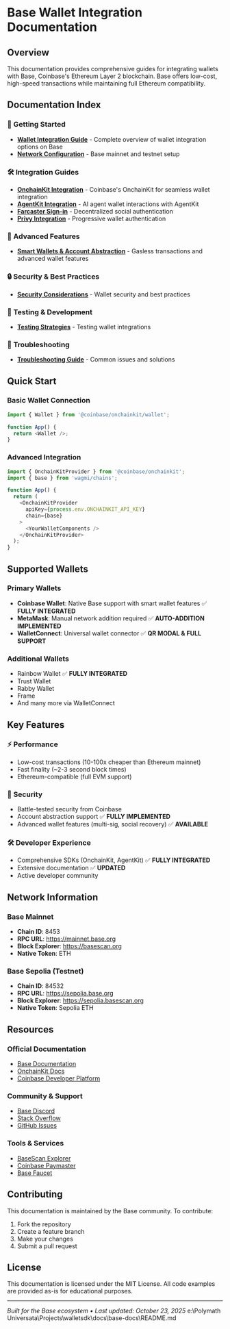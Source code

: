 # Base Wallet Integration Documentation

## Overview

This documentation provides comprehensive guides for integrating wallets with Base, Coinbase's Ethereum Layer 2 blockchain. Base offers low-cost, high-speed transactions while maintaining full Ethereum compatibility.

## Documentation Index

### 🚀 Getting Started
- **[Wallet Integration Guide](wallet-integration-guide.md)** - Complete overview of wallet integration options on Base
- **[Network Configuration](network-configuration.md)** - Base mainnet and testnet setup

### 🛠️ Integration Guides
- **[OnchainKit Integration](onchainkit-integration.md)** - Coinbase's OnchainKit for seamless wallet integration
- **[AgentKit Integration](agentkit-integration.md)** - AI agent wallet interactions with AgentKit
- **[Farcaster Sign-in](wallet-integration-guide.md#farcaster-sign-in)** - Decentralized social authentication
- **[Privy Integration](wallet-integration-guide.md#privy-integration)** - Progressive wallet authentication

### 🔧 Advanced Features
- **[Smart Wallets & Account Abstraction](smart-wallets-account-abstraction.md)** - Gasless transactions and advanced wallet features

### 🔒 Security & Best Practices
- **[Security Considerations](security-considerations.md)** - Wallet security and best practices

### 🧪 Testing & Development
- **[Testing Strategies](testing-strategies.md)** - Testing wallet integrations

### 🔧 Troubleshooting
- **[Troubleshooting Guide](troubleshooting-guide.md)** - Common issues and solutions

## Quick Start

### Basic Wallet Connection
```typescript
import { Wallet } from '@coinbase/onchainkit/wallet';

function App() {
  return <Wallet />;
}
```

### Advanced Integration
```typescript
import { OnchainKitProvider } from '@coinbase/onchainkit';
import { base } from 'wagmi/chains';

function App() {
  return (
    <OnchainKitProvider
      apiKey={process.env.ONCHAINKIT_API_KEY}
      chain={base}
    >
      <YourWalletComponents />
    </OnchainKitProvider>
  );
}
```

## Supported Wallets

### Primary Wallets
- **Coinbase Wallet**: Native Base support with smart wallet features ✅ **FULLY INTEGRATED**
- **MetaMask**: Manual network addition required ✅ **AUTO-ADDITION IMPLEMENTED**
- **WalletConnect**: Universal wallet connector ✅ **QR MODAL & FULL SUPPORT**

### Additional Wallets
- Rainbow Wallet ✅ **FULLY INTEGRATED**
- Trust Wallet
- Rabby Wallet
- Frame
- And many more via WalletConnect

## Key Features

### ⚡ Performance
- Low-cost transactions (10-100x cheaper than Ethereum mainnet)
- Fast finality (~2-3 second block times)
- Ethereum-compatible (full EVM support)

### 🔐 Security
- Battle-tested security from Coinbase
- Account abstraction support ✅ **FULLY IMPLEMENTED**
- Advanced wallet features (multi-sig, social recovery) ✅ **AVAILABLE**

### 🛠️ Developer Experience
- Comprehensive SDKs (OnchainKit, AgentKit) ✅ **FULLY INTEGRATED**
- Extensive documentation ✅ **UPDATED**
- Active developer community

## Network Information

### Base Mainnet
- **Chain ID**: 8453
- **RPC URL**: https://mainnet.base.org
- **Block Explorer**: https://basescan.org
- **Native Token**: ETH

### Base Sepolia (Testnet)
- **Chain ID**: 84532
- **RPC URL**: https://sepolia.base.org
- **Block Explorer**: https://sepolia.basescan.org
- **Native Token**: Sepolia ETH

## Resources

### Official Documentation
- [Base Documentation](https://docs.base.org/)
- [OnchainKit Docs](https://docs.base.org/onchainkit/)
- [Coinbase Developer Platform](https://docs.cdp.coinbase.com/)

### Community & Support
- [Base Discord](https://discord.gg/base)
- [Stack Overflow](https://stackoverflow.com/questions/tagged/base)
- [GitHub Issues](https://github.com/base-org)

### Tools & Services
- [BaseScan Explorer](https://basescan.org/)
- [Coinbase Paymaster](https://api.coinbase.com/v1/paymaster)
- [Base Faucet](https://faucet.coinbase.com/)

## Contributing

This documentation is maintained by the Base community. To contribute:

1. Fork the repository
2. Create a feature branch
3. Make your changes
4. Submit a pull request

## License

This documentation is licensed under the MIT License. All code examples are provided as-is for educational purposes.

---

*Built for the Base ecosystem • Last updated: October 23, 2025*</content>
<parameter name="filePath">e:\Polymath Universata\Projects\walletsdk\docs\base-docs\README.md